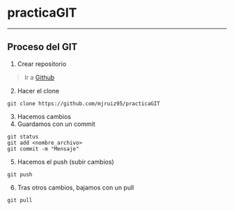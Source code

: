 # practicaGIT

---
## Proceso del GIT
1. Crear repositorio
> Ir a [Github](htpps://github.com)
2. Hacer el clone
```console 
git clone https://github.com/mjruiz95/practicaGIT
```
3. Hacemos cambios
4. Guardamos con un commit
```console 
git status
git add <nombre_archivo>
git commit -m "Mensaje"
```
5. Hacemos el push (subir cambios)
```console 
git push
```
6. Tras otros cambios, bajamos con un pull
```console 
git pull
```